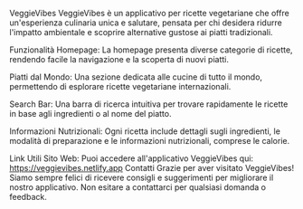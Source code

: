 
VeggieVibes
VeggieVibes è un applicativo per ricette vegetariane che offre un'esperienza culinaria unica e salutare, pensata per chi desidera ridurre l'impatto ambientale e scoprire alternative gustose ai piatti tradizionali.

Funzionalità
Homepage: La homepage presenta diverse categorie di ricette, rendendo facile la navigazione e la scoperta di nuovi piatti.

Piatti dal Mondo: Una sezione dedicata alle cucine di tutto il mondo, permettendo di esplorare ricette vegetariane internazionali.

Search Bar: Una barra di ricerca intuitiva per trovare rapidamente le ricette in base agli ingredienti o al nome del piatto.

Informazioni Nutrizionali: Ogni ricetta include dettagli sugli ingredienti, le modalità di preparazione e le informazioni nutrizionali, comprese le calorie.

Link Utili
Sito Web: Puoi accedere all'applicativo VeggieVibes qui:
https://veggievibes.netlify.app
Contatti
Grazie per aver visitato VeggieVibes! Siamo sempre felici di ricevere consigli e suggerimenti per migliorare il nostro applicativo. Non esitare a contattarci per qualsiasi domanda o feedback.
